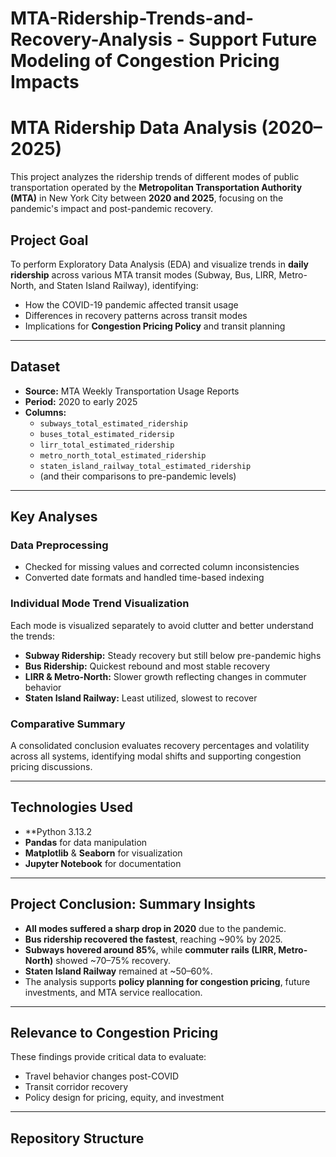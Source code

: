 # MTA-Ridership-Trends-and-Recovery-Analysis - Support Future Modeling of Congestion Pricing Impacts

# MTA Ridership Data Analysis (2020–2025)

This project analyzes the ridership trends of different modes of public transportation operated by the **Metropolitan Transportation Authority (MTA)** in New York City between **2020 and 2025**, focusing on the pandemic's impact and post-pandemic recovery.

## Project Goal

To perform Exploratory Data Analysis (EDA) and visualize trends in **daily ridership** across various MTA transit modes (Subway, Bus, LIRR, Metro-North, and Staten Island Railway), identifying:
- How the COVID-19 pandemic affected transit usage
- Differences in recovery patterns across transit modes
- Implications for **Congestion Pricing Policy** and transit planning

---

## Dataset

- **Source:** MTA Weekly Transportation Usage Reports
- **Period:** 2020 to early 2025
- **Columns:**
  - `subways_total_estimated_ridership`
  - `buses_total_estimated_ridersip`
  - `lirr_total_estimated_ridership`
  - `metro_north_total_estimated_ridership`
  - `staten_island_railway_total_estimated_ridership`
  - (and their comparisons to pre-pandemic levels)

---

## Key Analyses

### Data Preprocessing
- Checked for missing values and corrected column inconsistencies
- Converted date formats and handled time-based indexing

### Individual Mode Trend Visualization
Each mode is visualized separately to avoid clutter and better understand the trends:
- **Subway Ridership:** Steady recovery but still below pre-pandemic highs
- **Bus Ridership:** Quickest rebound and most stable recovery
- **LIRR & Metro-North:** Slower growth reflecting changes in commuter behavior
- **Staten Island Railway:** Least utilized, slowest to recover

### Comparative Summary
A consolidated conclusion evaluates recovery percentages and volatility across all systems, identifying modal shifts and supporting congestion pricing discussions.

---

## Technologies Used

- **Python 3.13.2
- **Pandas** for data manipulation
- **Matplotlib** & **Seaborn** for visualization
- **Jupyter Notebook** for documentation

---

## Project Conclusion: Summary Insights

- **All modes suffered a sharp drop in 2020** due to the pandemic.
- **Bus ridership recovered the fastest**, reaching ~90% by 2025.
- **Subways hovered around 85%**, while **commuter rails (LIRR, Metro-North)** showed ~70–75% recovery.
- **Staten Island Railway** remained at ~50–60%.
- The analysis supports **policy planning for congestion pricing**, future investments, and MTA service reallocation.

---

## Relevance to Congestion Pricing

These findings provide critical data to evaluate:
- Travel behavior changes post-COVID
- Transit corridor recovery
- Policy design for pricing, equity, and investment

---

## Repository Structure



